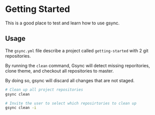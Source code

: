 # Getting Started

This is a good place to test and learn how to use gsync.

## Usage

The `gsync.yml` file describe a project called `getting-started` with 2 git repositories.

By running the `clean` command, Gsync will detect missing reporitories, clone theme, and checkout all repositories to master.

By doing so, gsync will discard all changes that are not staged.

```sh
# Clean up all project repositories
gsync clean

# Invite the user to select which reposirtories to clean up
gsync clean -i
```

